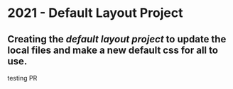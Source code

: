 # 2021 - Default Layout Project
## Creating the *default layout project* to update the local files and make a new default css for all to use.
testing PR 
